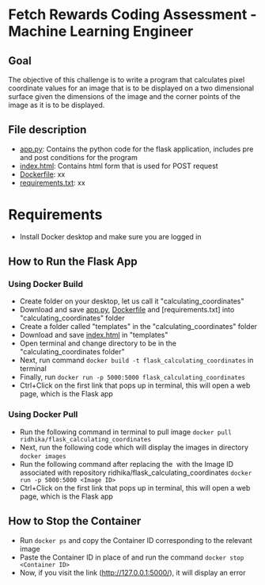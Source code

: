 # Fetch Rewards Coding Assessment - Machine Learning Engineer

## Goal
The objective of this challenge is to write a program that calculates pixel coordinate values for an image that is to be displayed on a two dimensional surface given the dimensions of the image and the corner points of the image as it is to be displayed.

## File description
* [app.py](app.py): Contains the python code for the flask application, includes pre and post conditions for the program
* [index.html](index.html): Contains html form that is used for POST request
* [Dockerfile](Dockerfile): xx
* [requirements.txt](requirements.txt): xx

# Requirements 
* Install Docker desktop and make sure you are logged in  

## How to Run the Flask App 

### Using Docker Build
* Create folder on your desktop, let us call it "calculating_coordinates"
* Download and save [app.py](app.py), [Dockerfile](Dockerfile) and [requirements.txt] into "calculating_coordinates" folder
* Create a folder called "templates" in the "calculating_coordinates" folder
* Download and save [index.html](index.html) in "templates"
* Open terminal and change directory to be in the "calculating_coordinates folder"
* Next, run command ```docker build -t flask_calculating_coordinates``` in terminal 
* Finally, run ```docker run -p 5000:5000 flask_calculating_coordinates``` 
* Ctrl+Click on the first link that pops up in terminal, this will open a web page, which is the Flask app

### Using Docker Pull
* Run the following command in terminal to pull image ```docker pull ridhika/flask_calculating_coordinates ```
* Next, run the following code which will display the images in directory ```docker images```
* Run the following command after replacing the <Image ID> with the Image ID associated with repository ridhika/flask_calculating_coordinates  ```docker run -p 5000:5000 <Image ID>```
* Ctrl+Click on the first link that pops up in terminal, this will open a web page, which is the Flask app
  
## How to Stop the Container
* Run ```docker ps``` and copy the Container ID corresponding to the relevant image
* Paste the Container ID in place of <Container ID> and run the command ```docker stop <Container ID>```
* Now, if you visit the link (http://127.0.0.1:5000/), it will display an error
